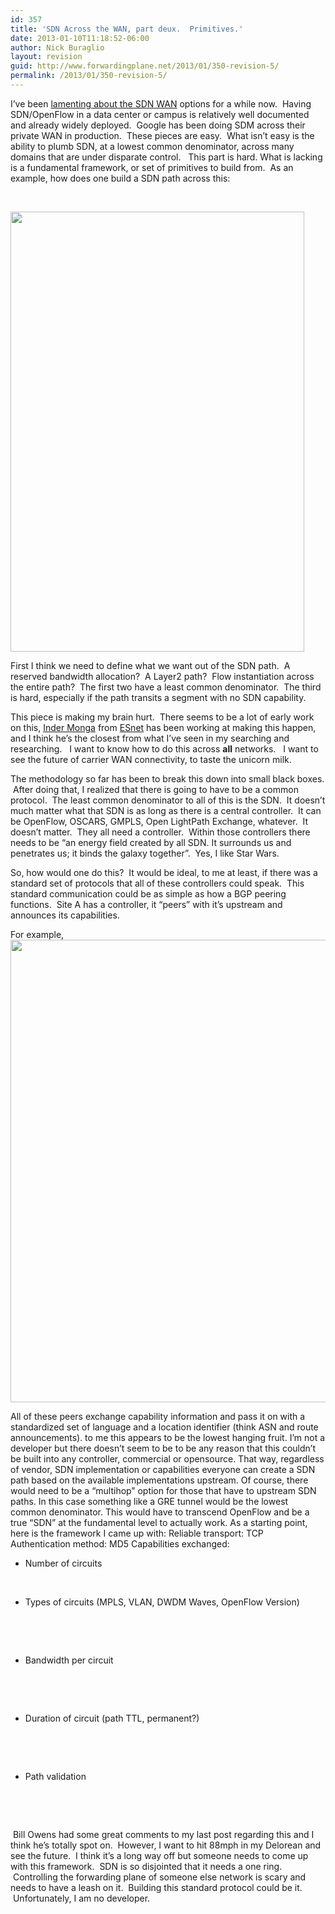 ```yaml
---
id: 357
title: 'SDN Across the WAN, part deux.  Primitives.'
date: 2013-01-10T11:18:52-06:00
author: Nick Buraglio
layout: revision
guid: http://www.forwardingplane.net/2013/01/350-revision-5/
permalink: /2013/01/350-revision-5/
---
```

I&#8217;ve been <a title="SDN across domains in the WAN – a novice look" href="http://www.forwardingplane.net/2012/11/sdn-across-domains-in-the-wan-a-novice-look/" target="_blank">lamenting about the SDN WAN</a> options for a while now.  Having SDN/OpenFlow in a data center or campus is relatively well documented and already widely deployed.  Google has been doing SDM across their private WAN in production.  These pieces are easy.  What isn&#8217;t easy is the ability to plumb SDN, at a lowest common denominator, across many domains that are under disparate control.   This part is hard. What is lacking is a fundamental framework, or set of primitives to build from.  As an example, how does one build a SDN path across this:

&nbsp;

[<img class="aligncenter size-full wp-image-351" title="SDN Reference Architecture -Sanitized" src="http://www.forwardingplane.net/wp-content/uploads/2013/01/SDN-Reference-Architecture-Sanitized.png" alt="" width="470" height="704" srcset="http://www.forwardingplane.net/wp-content/uploads/2013/01/SDN-Reference-Architecture-Sanitized.png 470w, http://www.forwardingplane.net/wp-content/uploads/2013/01/SDN-Reference-Architecture-Sanitized-200x300.png 200w" sizes="(max-width: 470px) 100vw, 470px" />](http://www.forwardingplane.net/wp-content/uploads/2013/01/SDN-Reference-Architecture-Sanitized.png)

First I think we need to define what we want out of the SDN path.  A reserved bandwidth allocation?  A Layer2 path?  Flow instantiation across the entire path?  The first two have a least common denominator.  The third is hard, especially if the path transits a segment with no SDN capability.

This piece is making my brain hurt.  There seems to be a lot of early work on this, [Inder Monga](http://events.internet2.edu/speakers/speakers.php?go=people&id=2865) from [ESnet](http://www.es.net) has been working at making this happen, and I think he&#8217;s the closest from what I&#8217;ve seen in my searching and researching.   I want to know how to do this across **all** networks.   I want to see the future of carrier WAN connectivity, to taste the unicorn milk.

The methodology so far has been to break this down into small black boxes.  After doing that, I realized that there is going to have to be a common protocol.  The least common denominator to all of this is the SDN.  It doesn&#8217;t much matter what that SDN is as long as there is a central controller.  It can be OpenFlow, OSCARS, GMPLS, Open LightPath Exchange, whatever.  It doesn&#8217;t matter.  They all need a controller.  Within those controllers there needs to be &#8220;an energy field created by all SDN. It surrounds us and penetrates us; it binds the galaxy together&#8221;.  Yes, I like Star Wars.

So, how would one do this?  It would be ideal, to me at least, if there was a standard set of protocols that all of these controllers could speak.  This standard communication could be as simple as how a BGP peering functions.  Site A has a controller, it &#8220;peers&#8221; with it&#8217;s upstream and announces its capabilities.

For example,  
[<img class="aligncenter size-full wp-image-352" title="SDN peering" src="http://www.forwardingplane.net/wp-content/uploads/2013/01/SDN-peering.png" alt="" width="591" height="740" srcset="http://www.forwardingplane.net/wp-content/uploads/2013/01/SDN-peering.png 591w, http://www.forwardingplane.net/wp-content/uploads/2013/01/SDN-peering-239x300.png 239w, http://www.forwardingplane.net/wp-content/uploads/2013/01/SDN-peering-550x688.png 550w" sizes="(max-width: 591px) 100vw, 591px" />](http://www.forwardingplane.net/wp-content/uploads/2013/01/SDN-peering.png)

All of these peers exchange capability information and pass it on with a standardized set of language and a location identifier (think ASN and route announcements). to me this appears to be the lowest hanging fruit. I&#8217;m not a developer but there doesn&#8217;t seem to be to be any reason that this couldn&#8217;t be built into any controller, commercial or opensource. That way, regardless of vendor, SDN implementation or capabilities everyone can create a SDN path based on the available implementations upstream. Of course, there would need to be a &#8220;multihop&#8221; option for those that have to upstream SDN paths. In this case something like a GRE tunnel would be the lowest common denominator. This would have to transcend OpenFlow and be a true &#8220;SDN&#8221; at the fundamental level to actually work. As a starting point, here is the framework I came up with: Reliable transport: TCP Authentication method: MD5 Capabilities exchanged:

  * Number of circuits

&nbsp;

  * Types of circuits (MPLS, VLAN, DWDM Waves, OpenFlow Version)

&nbsp;

&nbsp;

  * Bandwidth per circuit

&nbsp;

&nbsp;

  * Duration of circuit (path TTL, permanent?)

&nbsp;

&nbsp;

  * Path validation

&nbsp;

&nbsp;

 Bill Owens had some great comments to my last post regarding this and I think he&#8217;s totally spot on.  However, I want to hit 88mph in my Delorean and see the future.  I think it&#8217;s a long way off but someone needs to come up with this framework.  SDN is so disjointed that it needs a one ring.  Controlling the forwarding plane of someone else network is scary and needs to have a leash on it.  Building this standard protocol could be it.  Unfortunately, I am no developer.  

<pre></pre>